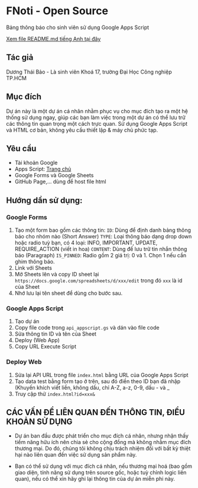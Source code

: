 # FNoti - Open Source
Bảng thông báo cho sinh viên sử dụng Google Apps Script

[Xem file README.md tiếng Anh tại đây](README.md)

## Tác giả
Dương Thái Bảo - Là sinh viên Khoá 17, trường Đại Học Công nghiệp TP.HCM

## Mục đích
Dự án này là một dự án cá nhân nhằm phục vụ cho mục đích tạo ra một hệ thống sử dụng ngay, giúp các bạn làm việc trong một dự án có thể lưu trữ các thông tin quan trọng một cách trực quan. Sử dụng Google Apps Script và HTML cơ bản, không yêu cầu thiết lập & máy chủ phức tạp.

## Yêu cầu
* Tài khoản Google
* Apps Script: [Trang chủ](https://script.google.com/home/)
* Google Forms và Google Sheets
* GitHub Page,... dùng để host file html

## Hướng dần sử dụng:

### Google Forms
1. Tạo một form bao gồm các thông tin:
`ID`: Dùng để định danh bảng thông báo cho nhóm nào (Short Answer)
`TYPE`: Loại thông báo dạng drop down hoặc radio tuỳ bạn, có 4 loại: INFO, IMPORTANT, UPDATE, REQUIRE_ACTION (viết in hoa)
`CONTENT`: Dùng để lưu trữ tin nhắn thông báo (Paragraph)
`IS_PINNED`: Radio gồm 2 giá trị: 0 và 1. Chọn 1 nếu cần ghim thông báo.
2. Link với Sheets
3. Mở Sheets lên và copy ID sheet lại 
`https://docs.google.com/spreadsheets/d/xxx/edit` trong đó `xxx` là id của Sheet
4. Nhớ lưu lại tên sheet để dùng cho bước sau.

### Google Apps Script
1. Tạo dự án
2. Copy file code trong `api_appscript.gs` và dán vào file code
3. Sửa thông tin ID và tên của Sheet
3. Deploy (Web App)
4. Copy URL Execute Script

### Deploy Web
1. Sửa lại API URL trong file `index.html` bằng URL của Google Apps Script
2. Tạo data test bằng form tạo ở trên, sau đó điền theo ID bạn đã nhập (Khuyến khích viết liền, không dấu, chỉ A-Z, a-z, 0-9, dấu - và _
3. Truy cập thử
`index.html?id=xxx&`


## CÁC VẤN ĐỀ LIÊN QUAN ĐẾN THÔNG TIN, ĐIỀU KHOẢN SỬ DỤNG
  * Dự án ban đầu được phát triển cho mục đích cá nhân, nhưng nhận thấy tiềm năng hữu ích nên chia sẻ cho cộng đồng mà không nhằm mục đích thương mại. Do đó, chúng tôi không chịu trách nhiệm đối với bất kỳ thiệt hại nào liên quan đến việc sử dụng sản phẩm này.

  * Bạn có thể sử dụng với mục đích cá nhân, nếu thương mại hoá (bao gồm giao diện, tính năng sử dụng trên source gốc, hoặc tuỳ chỉnh logic liên quan), nếu có thể xin hãy ghi lại thông tin của dự án miễn phi này.
